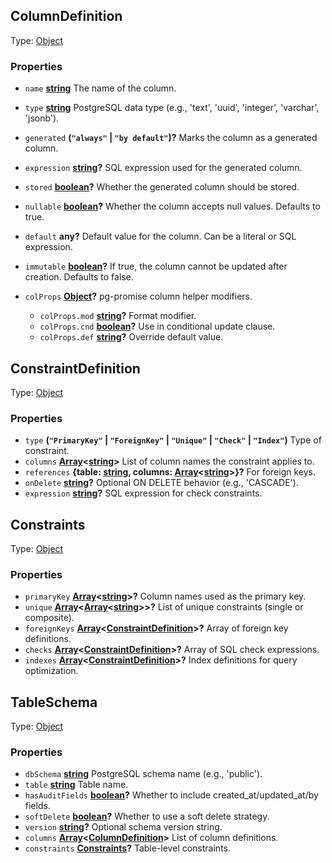 <!-- Generated by documentation.js. Update this documentation by updating the source code. -->

## ColumnDefinition

Type: [Object][9]

### Properties

*   `name` **[string][10]** The name of the column.
*   `type` **[string][10]** PostgreSQL data type (e.g., 'text', 'uuid', 'integer', 'varchar', 'jsonb').
*   `generated` **(`"always"` | `"by default"`)?** Marks the column as a generated column.
*   `expression` **[string][10]?** SQL expression used for the generated column.
*   `stored` **[boolean][11]?** Whether the generated column should be stored.
*   `nullable` **[boolean][11]?** Whether the column accepts null values. Defaults to true.
*   `default` **any?** Default value for the column. Can be a literal or SQL expression.
*   `immutable` **[boolean][11]?** If true, the column cannot be updated after creation. Defaults to false.
*   `colProps` **[Object][9]?** pg-promise column helper modifiers.

    *   `colProps.mod` **[string][10]?** Format modifier.
    *   `colProps.cnd` **[boolean][11]?** Use in conditional update clause.
    *   `colProps.def` **[string][10]?** Override default value.

## ConstraintDefinition

Type: [Object][9]

### Properties

*   `type` **(`"PrimaryKey"` | `"ForeignKey"` | `"Unique"` | `"Check"` | `"Index"`)** Type of constraint.
*   `columns` **[Array][12]<[string][10]>** List of column names the constraint applies to.
*   `references` **{table: [string][10], columns: [Array][12]<[string][10]>}?** For foreign keys.
*   `onDelete` **[string][10]?** Optional ON DELETE behavior (e.g., 'CASCADE').
*   `expression` **[string][10]?** SQL expression for check constraints.

## Constraints

Type: [Object][9]

### Properties

*   `primaryKey` **[Array][12]<[string][10]>?** Column names used as the primary key.
*   `unique` **[Array][12]<[Array][12]<[string][10]>>?** List of unique constraints (single or composite).
*   `foreignKeys` **[Array][12]<[ConstraintDefinition][3]>?** Array of foreign key definitions.
*   `checks` **[Array][12]<[ConstraintDefinition][3]>?** Array of SQL check expressions.
*   `indexes` **[Array][12]<[ConstraintDefinition][3]>?** Index definitions for query optimization.

## TableSchema

Type: [Object][9]

### Properties

*   `dbSchema` **[string][10]** PostgreSQL schema name (e.g., 'public').
*   `table` **[string][10]** Table name.
*   `hasAuditFields` **[boolean][11]?** Whether to include created\_at/updated\_at/by fields.
*   `softDelete` **[boolean][11]?** Whether to use a soft delete strategy.
*   `version` **[string][10]?** Optional schema version string.
*   `columns` **[Array][12]<[ColumnDefinition][1]>** List of column definitions.
*   `constraints` **[Constraints][5]?** Table-level constraints.

[1]: #columndefinition

[2]: #properties

[3]: #constraintdefinition

[4]: #properties-1

[5]: #constraints

[6]: #properties-2

[7]: #tableschema

[8]: #properties-3

[9]: https://developer.mozilla.org/docs/Web/JavaScript/Reference/Global_Objects/Object

[10]: https://developer.mozilla.org/docs/Web/JavaScript/Reference/Global_Objects/String

[11]: https://developer.mozilla.org/docs/Web/JavaScript/Reference/Global_Objects/Boolean

[12]: https://developer.mozilla.org/docs/Web/JavaScript/Reference/Global_Objects/Array
